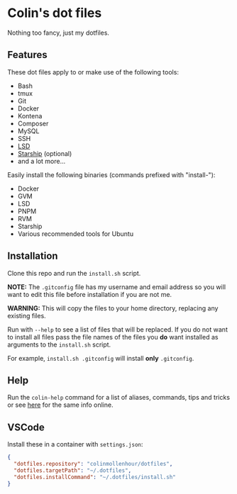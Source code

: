 # Colin's dot files

Nothing too fancy, just my dotfiles.

## Features

These dot files apply to or make use of the following tools:

- Bash
- tmux
- Git
- Docker
- Kontena
- Composer
- MySQL
- SSH
- [LSD](https://github.com/Peltoche/lsd)
- [Starship](https://starship.rs/) (optional)
- and a lot more...

Easily install the following binaries (commands prefixed with "install-"):

- Docker
- GVM
- LSD
- PNPM
- RVM
- Starship
- Various recommended tools for Ubuntu

## Installation

Clone this repo and run the `install.sh` script.

**NOTE:** The `.gitconfig` file has my username and email address so you will want to edit this
file before installation if you are not me.

**WARNING:** This will copy the files to your home directory, replacing any existing files.

Run with `--help` to see a list of files that will be replaced. If you do not want to install all files
pass the file names of the files you **do** want installed as arguments to the `install.sh` script.

For example, `install.sh .gitconfig` will install **only** `.gitconfig`.

## Help

Run the `colin-help` command for a list of aliases, commands, tips and tricks or see [here](https://github.com/colinmollenhour/dotfiles/blob/main/.bashrc#L2) for the same info online.

## VSCode

Install these in a container with `settings.json`:

```json
{
  "dotfiles.repository": "colinmollenhour/dotfiles",
  "dotfiles.targetPath": "~/.dotfiles",
  "dotfiles.installCommand": "~/.dotfiles/install.sh"
}
```
